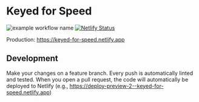 # Keyed for Speed
![example workflow name](https://github.com/stephen-hannon/mwd-project/workflows/Lint%20and%20test/badge.svg)
[![Netlify Status](https://api.netlify.com/api/v1/badges/b0f5fde6-b5d8-48cd-9ec9-89c77899d316/deploy-status)](https://app.netlify.com/sites/keyed-for-speed/deploys)

Production: https://keyed-for-speed.netlify.app

## Development
Make your changes on a feature branch. Every push is automatically linted and tested. When you open a pull request, the code will automatically be deployed to Netlify (e.g., https://deploy-preview-2--keyed-for-speed.netlify.app)
